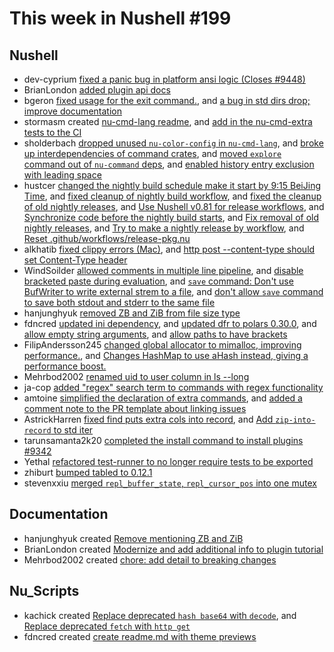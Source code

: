 # This week in Nushell #199

## Nushell

- dev-cyprium [fixed a panic bug in platform ansi logic (Closes #9448)](https://github.com/nushell/nushell/pull/9458)
- BrianLondon [added plugin api docs](https://github.com/nushell/nushell/pull/9452)
- bgeron [fixed usage for the exit command.](https://github.com/nushell/nushell/pull/9450), and [a bug in std dirs drop; improve documentation](https://github.com/nushell/nushell/pull/9449)
- stormasm created [nu-cmd-lang readme](https://github.com/nushell/nushell/pull/9446), and [add in the nu-cmd-extra tests to the CI](https://github.com/nushell/nushell/pull/9439)
- sholderbach [dropped unused `nu-color-config` in `nu-cmd-lang`](https://github.com/nushell/nushell/pull/9444), and [broke up interdependencies of command crates](https://github.com/nushell/nushell/pull/9429), and [moved `explore` command out of `nu-command` deps](https://github.com/nushell/nushell/pull/9421), and [enabled history entry exclusion with leading space](https://github.com/nushell/nushell/pull/9371)
- hustcer [changed the nightly build schedule make it start by 9:15 BeiJing Time](https://github.com/nushell/nushell/pull/9442), and [fixed cleanup of nightly build workflow](https://github.com/nushell/nushell/pull/9441), and [fixed the cleanup of old nightly releases](https://github.com/nushell/nushell/pull/9433), and [Use Nushell v0.81 for release workflows](https://github.com/nushell/nushell/pull/9432), and [Synchronize code before the nightly build starts](https://github.com/nushell/nushell/pull/9430), and [Fix removal of old nightly releases](https://github.com/nushell/nushell/pull/9423), and [Try to make a nightly release by workflow](https://github.com/nushell/nushell/pull/9422), and [Reset .github/workflows/release-pkg.nu](https://github.com/nushell/nushell/pull/9414)
- alkhatib [fixed clippy errors (Mac)](https://github.com/nushell/nushell/pull/9440), and [http post --content-type should set Content-Type header](https://github.com/nushell/nushell/pull/9431)
- WindSoilder [allowed comments in multiple line pipeline](https://github.com/nushell/nushell/pull/9436), and [disable bracketed paste during evaluation](https://github.com/nushell/nushell/pull/9399), and [`save` command: Don't use BufWriter to write external strem to a file](https://github.com/nushell/nushell/pull/9377), and [don't allow `save` command to save both stdout and stderr to the same file](https://github.com/nushell/nushell/pull/9368)
- hanjunghyuk [removed ZB and ZiB from file size type](https://github.com/nushell/nushell/pull/9427)
- fdncred [updated ini dependency](https://github.com/nushell/nushell/pull/9426), and [updated dfr to polars 0.30.0](https://github.com/nushell/nushell/pull/9424), and [allow empty string arguments](https://github.com/nushell/nushell/pull/9420), and [allow paths to have brackets](https://github.com/nushell/nushell/pull/9416)
- FilipAndersson245 [changed global allocator to mimalloc, improving performance.](https://github.com/nushell/nushell/pull/9415), and [Changes HashMap to use aHash instead, giving a performance boost.](https://github.com/nushell/nushell/pull/9391)
- Mehrbod2002 [renamed uid to user column in ls --long](https://github.com/nushell/nushell/pull/9407)
- ja-cop [added "regex" search term to commands with regex functionality](https://github.com/nushell/nushell/pull/9402)
- amtoine [simplified the declaration of extra commands](https://github.com/nushell/nushell/pull/9398), and [added a comment note to the PR template about linking issues](https://github.com/nushell/nushell/pull/9392)
- AstrickHarren [fixed find puts extra cols into record](https://github.com/nushell/nushell/pull/9397), and [Add `zip-into-record` to std iter](https://github.com/nushell/nushell/pull/9395)
- tarunsamanta2k20 [completed the install command to install plugins #9342](https://github.com/nushell/nushell/pull/9357)
- Yethal [refactored test-runner to no longer require tests to be exported](https://github.com/nushell/nushell/pull/9355)
- zhiburt [bumped tabled to 0.12.1](https://github.com/nushell/nushell/pull/9341)
- stevenxxiu [merged `repl_buffer_state`, `repl_cursor_pos` into one mutex](https://github.com/nushell/nushell/pull/9031)

## Documentation

- hanjunghyuk created [Remove mentioning ZB and ZiB](https://github.com/nushell/nushell.github.io/pull/949)
- BrianLondon created [Modernize and add additional info to plugin tutorial](https://github.com/nushell/nushell.github.io/pull/948)
- Mehrbod2002 created [chore: add detail to breaking changes](https://github.com/nushell/nushell.github.io/pull/947)

## Nu_Scripts

- kachick created [Replace deprecated `hash base64` with `decode`](https://github.com/nushell/nu_scripts/pull/531), and [Replace deprecated `fetch` with `http get`](https://github.com/nushell/nu_scripts/pull/530)
- fdncred created [create readme.md with theme previews](https://github.com/nushell/nu_scripts/pull/519)
